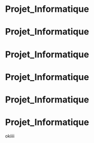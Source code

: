 # Projet_Informatique
# Projet_Informatique
# Projet_Informatique
# Projet_Informatique
# Projet_Informatique
# Projet_Informatique
okiiii
